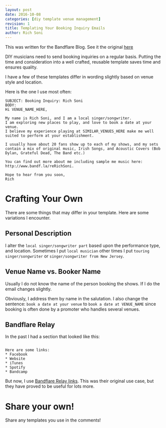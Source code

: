 ```yaml
---
layout: post
date: 2016-10-08
categories: [diy template venue management]
revision: 1
title: Templating Your Booking Inquiry Emails
author: Rich Soni
---
```


This was written for the Bandflare Blog.
See it the original [here](http://blog.bandflare.com/diy/template/venue/management/2016/10/12/templating-booking-request-emails.html)

DIY musicians need to send booking inquiries on a regular basis.
Putting the time and consideration into a well crafted, reusable template saves time and ensures quality.

I have a few of these templates differ in wording slightly based on venue style and location.

Here is the one I use most often:

```
SUBJECT: Booking Inquiry: Rich Soni
BODY:
Hi VENUE_NAME_HERE,

My name is Rich Soni, and I am a local singer/songwriter.
I am exploring new places to play, and love to book a date at your venue.
I believe my experience playing at SIMILAR_VENUES_HERE make me well suited to perform at your establishment.

I usually have about 20 fans show up to each of my shows, and my sets contain a mix of original music, Irish Songs, and Acoustic Covers (Bob Dylan, Grateful Dead, The Band etc.)

You can find out more about me including sample me music here: http://www.bandf.la/reRichSoni.

Hope to hear from you soon,
Rich
```

# Crafting Your Own

There are some things that may differ in your template.
Here are some variations I encounter.

## Personal Description

I alter the `local singer/songwriter part` based upon the performance type, and location.
Sometimes I put `local musician` other times I put `touring singer/songwriter` or `singer/songwriter from New Jersey`.

## Venue Name vs. Booker Name

Usually I do not know the name of the person booking the shows.
If I do the email changes slightly.

Obviously, I address them by name in the salutation.
I also change the sentence: `book a date at your venue` to `book a date at VENUE_NAME` since booking is often done by a promoter who handles several venues.

## Bandflare Relay

In the past I had a section that looked like this:

```

Here are some links:
* Facebook
* Website
* iTunes
* Spotify
* Bandcamp
```

But now, I use [Bandflare Relay links](relay.bandflare.com).
This was their original use case, but they have proved to be useful for lots more.

# Share your own!

Share any templates you use in the comments!

